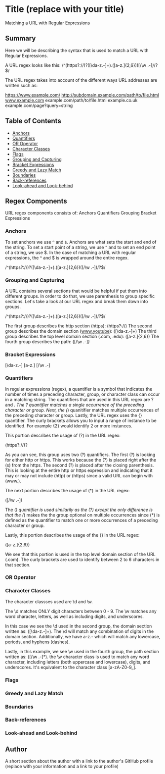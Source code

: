# Title (replace with your title)

Matching a URL with Regular Expressions

## Summary

Here we will be describing the syntax that is used to match a URL with Regular Expressions. 

A URL regex looks like this:
 /^(https?:\/\/)?([\da-z\.-]+)\.([a-z\.]{2,6})([\/\w \.-]*)*\/?$/

 The URL regex takes into account of the different ways URL addresses are written such as:

https://www.example.com/
http://subdomain.example.com/path/to/file.html
www.example.com
example.com/path/to/file.html
example.co.uk
example.com/page?query=string

## Table of Contents

- [Anchors](#anchors)
- [Quantifiers](#quantifiers)
- [OR Operator](#or-operator)
- [Character Classes](#character-classes)
- [Flags](#flags)
- [Grouping and Capturing](#grouping-and-capturing)
- [Bracket Expressions](#bracket-expressions)
- [Greedy and Lazy Match](#greedy-and-lazy-match)
- [Boundaries](#boundaries)
- [Back-references](#back-references)
- [Look-ahead and Look-behind](#look-ahead-and-look-behind)

## Regex Components
URL regex components consists of:
Anchors
Quantifiers
Grouping
Bracket Expressions

### Anchors
To set anchors we use ```^``` and ```$```. Anchors are what sets the start and end of the string. To set a start point of a string, we use ```^``` and to set an end point of a string, we use $. In the case of matching a URL with regular expressions, the ^ and $ is wrapped around the entire regex.

/^(https?:\/\/)?([\da-z\.-]+)\.([a-z\.]{2,6})([\/\w \.-]*)*\/?$/

### Grouping and Capturing
A URL contains several sections that would be helpful if put them into different groups. In order to do that, we use parenthesis to group specific sections. Let's take a look at our URL regex and break them down into groups.

/^(https?:\/\/)?([\da-z\.-]+)\.([a-z\.]{2,6})([\/\w \.-]*)*\/?$/

The first group describes the http section (https): (https?:\/\/)
The second group describes the domain section (www.youtube): ([\da-z\.-]+)
The third group describes the top level domain section (.com, .edu): ([a-z\.]{2,6})
The fourth group describes the path: ([\/\w \.-]*)*

### Bracket Expressions
[\da-z\.-]
[a-z\.]
[\/\w \.-]

### Quantifiers
In regular expressions (regex), a quantifier is a symbol that indicates the number of times a preceding character, group, or character class can occur in a matching string. The quantifiers that are used in this URL regex are ? and *. The ? quantifier matches a single occurrence of the preceding character or group. Next, the (*) quanitifier matches multiple occurrences of the preceding character or group. Lastly, the URL regex uses the {} quantifier. The curly brackets allows you to input a range of instance to be identified. For example {2} would identify 2 or more instances. 

This portion describes the usage of (?) in the URL regex: 

(https?:\/\/)? 

As you can see, this group uses two (?) quantifiers. The first (?) is looking for either http or https. This works because the (?) is placed right after the (s) from the https. The second (?) is placed after the closing parenthesis. This is looking at the entire http or https expression and indicating that it may or may not include (http) or (https) since a valid URL can begin with (www.).

The next portion describes the usage of (*) in the URL regex:

([\/\w \.-]*)*

The (*) quantifier is used similarily as the (?) except the only difference is that the (*) makes the the group optional on multiple occurrences since (*) is defined as the quantifier to match one or more occurrences of a preceding character or group.  

Lastly, this portion describes the usage of the {} in the URL regex:

([a-z\.]{2,6})

We see that this portion is used in the top level domain section of the URL (.com). The curly brackets are used to identify between 2 to 6 characters in that section.

### OR Operator

### Character Classes

The character classses used are \d and \w. 

The \d matches ONLY digit characters between 0 - 9. 
The \w matches any word character, letters, as well as including digits, and underscores.

In this case we see the \d used in the second group, the domain section written as: ([\da-z\.-]+). 
The \d will match any combination of digits in the domain section. Additionally, we have a-z\.- which will match any lowercase, periods, and hyphens (dashes).

Lastly, in this example, we see \w used in the fourth group, the path section written as: ([\/\w \.-]*).
the \w character class is used to match any word character, including letters (both uppercase and lowercase), digits, and underscores. It's equivalent to the character class [a-zA-Z0-9_].


### Flags

### Greedy and Lazy Match

### Boundaries

### Back-references

### Look-ahead and Look-behind

## Author

A short section about the author with a link to the author's GitHub profile (replace with your information and a link to your profile)
